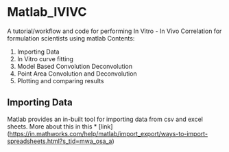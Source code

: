 # Matlab_IVIVC
A tutorial/workflow and code for performing In Vitro - In Vivo Correlation for formulation scientists using matlab
Contents:
1) Importing Data
2) In Vitro curve fitting
3) Model Based Convolution Deconvolution 
4) Point Area Convolution and Deconvolution
5) Plotting and comparing results

## Importing Data

Matlab provides an in-built tool for importing data from csv and excel sheets. More about this in this * [link] (https://in.mathworks.com/help/matlab/import_export/ways-to-import-spreadsheets.html?s_tid=mwa_osa_a)
